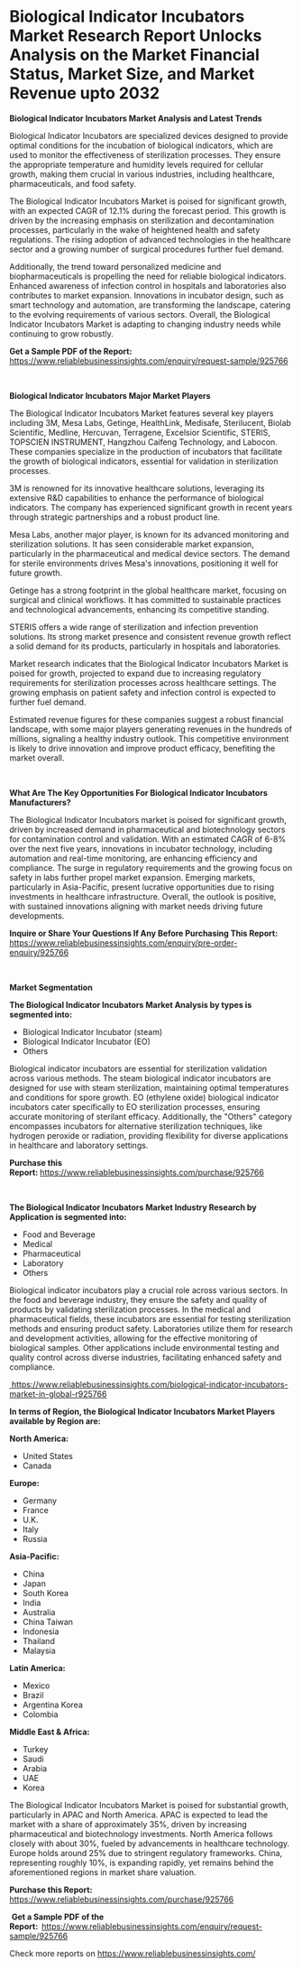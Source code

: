<p><h1>Biological Indicator Incubators Market Research Report Unlocks Analysis on the Market Financial Status, Market Size, and Market Revenue upto 2032</h1></p><p><strong>Biological Indicator Incubators Market Analysis and Latest Trends</strong></p>
<p><p>Biological Indicator Incubators are specialized devices designed to provide optimal conditions for the incubation of biological indicators, which are used to monitor the effectiveness of sterilization processes. They ensure the appropriate temperature and humidity levels required for cellular growth, making them crucial in various industries, including healthcare, pharmaceuticals, and food safety.</p><p>The Biological Indicator Incubators Market is poised for significant growth, with an expected CAGR of 12.1% during the forecast period. This growth is driven by the increasing emphasis on sterilization and decontamination processes, particularly in the wake of heightened health and safety regulations. The rising adoption of advanced technologies in the healthcare sector and a growing number of surgical procedures further fuel demand.</p><p>Additionally, the trend toward personalized medicine and biopharmaceuticals is propelling the need for reliable biological indicators. Enhanced awareness of infection control in hospitals and laboratories also contributes to market expansion. Innovations in incubator design, such as smart technology and automation, are transforming the landscape, catering to the evolving requirements of various sectors. Overall, the Biological Indicator Incubators Market is adapting to changing industry needs while continuing to grow robustly.</p></p>
<p><strong>Get a Sample PDF of the Report:&nbsp;</strong> <a href="https://www.reliablebusinessinsights.com/enquiry/request-sample/925766?utm_campaign=2242&utm_medium=2&utm_source=Github&utm_content=ia&utm_term=24032025&utm_id=biological-indicator-incubators">https://www.reliablebusinessinsights.com/enquiry/request-sample/925766</a></p>
<p>&nbsp;</p>
<p><strong>Biological Indicator Incubators Major Market Players</strong></p>
<p><p>The Biological Indicator Incubators Market features several key players including 3M, Mesa Labs, Getinge, HealthLink, Medisafe, Sterilucent, Biolab Scientific, Medline, Hercuvan, Terragene, Excelsior Scientific, STERIS, TOPSCIEN INSTRUMENT, Hangzhou Caifeng Technology, and Labocon. These companies specialize in the production of incubators that facilitate the growth of biological indicators, essential for validation in sterilization processes.</p><p>3M is renowned for its innovative healthcare solutions, leveraging its extensive R&D capabilities to enhance the performance of biological indicators. The company has experienced significant growth in recent years through strategic partnerships and a robust product line.</p><p>Mesa Labs, another major player, is known for its advanced monitoring and sterilization solutions. It has seen considerable market expansion, particularly in the pharmaceutical and medical device sectors. The demand for sterile environments drives Mesa's innovations, positioning it well for future growth.</p><p>Getinge has a strong footprint in the global healthcare market, focusing on surgical and clinical workflows. It has committed to sustainable practices and technological advancements, enhancing its competitive standing.</p><p>STERIS offers a wide range of sterilization and infection prevention solutions. Its strong market presence and consistent revenue growth reflect a solid demand for its products, particularly in hospitals and laboratories.</p><p>Market research indicates that the Biological Indicator Incubators Market is poised for growth, projected to expand due to increasing regulatory requirements for sterilization processes across healthcare settings. The growing emphasis on patient safety and infection control is expected to further fuel demand.</p><p>Estimated revenue figures for these companies suggest a robust financial landscape, with some major players generating revenues in the hundreds of millions, signaling a healthy industry outlook. This competitive environment is likely to drive innovation and improve product efficacy, benefiting the market overall.</p></p>
<p>&nbsp;</p>
<p><strong>What Are The Key Opportunities For Biological Indicator Incubators Manufacturers?</strong></p>
<p><p>The Biological Indicator Incubators market is poised for significant growth, driven by increased demand in pharmaceutical and biotechnology sectors for contamination control and validation. With an estimated CAGR of 6-8% over the next five years, innovations in incubator technology, including automation and real-time monitoring, are enhancing efficiency and compliance. The surge in regulatory requirements and the growing focus on safety in labs further propel market expansion. Emerging markets, particularly in Asia-Pacific, present lucrative opportunities due to rising investments in healthcare infrastructure. Overall, the outlook is positive, with sustained innovations aligning with market needs driving future developments.</p></p>
<p><strong>Inquire or Share Your Questions If Any Before Purchasing This Report:</strong> <a href="https://www.reliablebusinessinsights.com/enquiry/pre-order-enquiry/925766?utm_campaign=2242&utm_medium=2&utm_source=Github&utm_content=ia&utm_term=24032025&utm_id=biological-indicator-incubators">https://www.reliablebusinessinsights.com/enquiry/pre-order-enquiry/925766</a></p>
<p>&nbsp;</p>
<p><strong>Market Segmentation</strong></p>
<p><strong>The Biological Indicator Incubators Market Analysis by types is segmented into:</strong></p>
<p><ul><li>Biological Indicator Incubator (steam)</li><li>Biological Indicator Incubator (EO)</li><li>Others</li></ul></p>
<p><p>Biological indicator incubators are essential for sterilization validation across various methods. The steam biological indicator incubators are designed for use with steam sterilization, maintaining optimal temperatures and conditions for spore growth. EO (ethylene oxide) biological indicator incubators cater specifically to EO sterilization processes, ensuring accurate monitoring of sterilant efficacy. Additionally, the "Others" category encompasses incubators for alternative sterilization techniques, like hydrogen peroxide or radiation, providing flexibility for diverse applications in healthcare and laboratory settings.</p></p>
<p><strong>Purchase this Report:&nbsp;</strong><a href="https://www.reliablebusinessinsights.com/purchase/925766?utm_campaign=2242&utm_medium=2&utm_source=Github&utm_content=ia&utm_term=24032025&utm_id=biological-indicator-incubators">https://www.reliablebusinessinsights.com/purchase/925766</a></p>
<p>&nbsp;</p>
<p><strong>The Biological Indicator Incubators Market Industry Research by Application is segmented into:</strong></p>
<p><ul><li>Food and Beverage</li><li>Medical</li><li>Pharmaceutical</li><li>Laboratory</li><li>Others</li></ul></p>
<p><p>Biological indicator incubators play a crucial role across various sectors. In the food and beverage industry, they ensure the safety and quality of products by validating sterilization processes. In the medical and pharmaceutical fields, these incubators are essential for testing sterilization methods and ensuring product safety. Laboratories utilize them for research and development activities, allowing for the effective monitoring of biological samples. Other applications include environmental testing and quality control across diverse industries, facilitating enhanced safety and compliance.</p></p>
<p><a href="https://www.reliablebusinessinsights.com/biological-indicator-incubators-market-in-global-r925766?utm_campaign=2242&utm_medium=2&utm_source=Github&utm_content=ia&utm_term=24032025&utm_id=biological-indicator-incubators">&nbsp;https://www.reliablebusinessinsights.com/biological-indicator-incubators-market-in-global-r925766</a></p>
<p><strong>In terms of Region, the Biological Indicator Incubators Market Players available by Region are:</strong></p>
<p>
    <p> <strong> North America: </strong>
        <ul>
            <li>United States</li>
            <li>Canada</li>
        </ul>
        </p> 
    <p> <strong> Europe: </strong>
        <ul>
            <li>Germany</li>
            <li>France</li>
            <li>U.K.</li>
            <li>Italy</li>
            <li>Russia</li>
        </ul>
        </p> 
    <p> <strong> Asia-Pacific: </strong>
        <ul>
            <li>China</li>
            <li>Japan</li>
            <li>South Korea</li>
            <li>India</li>
            <li>Australia</li>
            <li>China Taiwan</li>
            <li>Indonesia</li>
            <li>Thailand</li>
            <li>Malaysia</li>
        </ul>
        </p> 
    <p> <strong> Latin America: </strong>
        <ul>
            <li>Mexico</li>
            <li>Brazil</li>
            <li>Argentina Korea</li>
            <li>Colombia</li>
        </ul>
        </p> 
    <p> <strong> Middle East & Africa: </strong>
        <ul>
            <li>Turkey</li>
            <li>Saudi</li>
            <li>Arabia</li>
            <li>UAE</li>
            <li>Korea</li>
        </ul>
    </p>
    </p>
<p><p>The Biological Indicator Incubators Market is poised for substantial growth, particularly in APAC and North America. APAC is expected to lead the market with a share of approximately 35%, driven by increasing pharmaceutical and biotechnology investments. North America follows closely with about 30%, fueled by advancements in healthcare technology. Europe holds around 25% due to stringent regulatory frameworks. China, representing roughly 10%, is expanding rapidly, yet remains behind the aforementioned regions in market share valuation.</p></p>
<p><strong>Purchase this Report: </strong><a href="https://www.reliablebusinessinsights.com/purchase/925766?utm_campaign=2242&utm_medium=2&utm_source=Github&utm_content=ia&utm_term=24032025&utm_id=biological-indicator-incubators">https://www.reliablebusinessinsights.com/purchase/925766</a></p>
<p>&nbsp;<strong>Get a Sample PDF of the Report:&nbsp;&nbsp;</strong><a href="https://www.reliablebusinessinsights.com/enquiry/request-sample/925766?utm_campaign=2242&utm_medium=2&utm_source=Github&utm_content=ia&utm_term=24032025&utm_id=biological-indicator-incubators">https://www.reliablebusinessinsights.com/enquiry/request-sample/925766</a></p>
<p><strong></strong></p>
<p>Check more reports on <a href="https://www.reliablebusinessinsights.com/?utm_campaign=2242&utm_medium=2&utm_source=Github&utm_content=ia&utm_term=24032025&utm_id=biological-indicator-incubators">https://www.reliablebusinessinsights.com/</a></p>